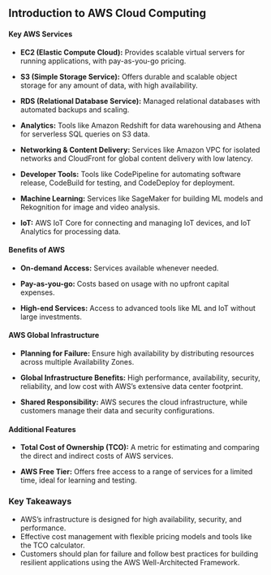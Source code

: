 ## Introduction to AWS Cloud Computing

#### Key AWS Services

- **EC2 (Elastic Compute Cloud):** Provides scalable virtual servers for running applications, with pay-as-you-go pricing.
  
- **S3 (Simple Storage Service):** Offers durable and scalable object storage for any amount of data, with high availability.

- **RDS (Relational Database Service):** Managed relational databases with automated backups and scaling.

- **Analytics:** Tools like Amazon Redshift for data warehousing and Athena for serverless SQL queries on S3 data.

- **Networking & Content Delivery:** Services like Amazon VPC for isolated networks and CloudFront for global content delivery with low latency.

- **Developer Tools:** Tools like CodePipeline for automating software release, CodeBuild for testing, and CodeDeploy for deployment.

- **Machine Learning:** Services like SageMaker for building ML models and Rekognition for image and video analysis.

- **IoT:** AWS IoT Core for connecting and managing IoT devices, and IoT Analytics for processing data.

#### Benefits of AWS

- **On-demand Access:** Services available whenever needed.
  
- **Pay-as-you-go:** Costs based on usage with no upfront capital expenses.
  
- **High-end Services:** Access to advanced tools like ML and IoT without large investments.

#### AWS Global Infrastructure

- **Planning for Failure:** Ensure high availability by distributing resources across multiple Availability Zones.
  
- **Global Infrastructure Benefits:** High performance, availability, security, reliability, and low cost with AWS’s extensive data center footprint.

- **Shared Responsibility:** AWS secures the cloud infrastructure, while customers manage their data and security configurations.

#### Additional Features

- **Total Cost of Ownership (TCO):** A metric for estimating and comparing the direct and indirect costs of AWS services.

- **AWS Free Tier:** Offers free access to a range of services for a limited time, ideal for learning and testing.

### Key Takeaways

- AWS’s infrastructure is designed for high availability, security, and performance.
- Effective cost management with flexible pricing models and tools like the TCO calculator.
- Customers should plan for failure and follow best practices for building resilient applications using the AWS Well-Architected Framework.
